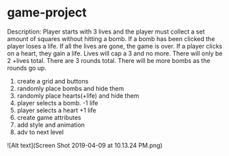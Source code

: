 # game-project
Description: Player starts with 3 lives and the player must collect a set amount of squares without hitting a bomb. If a bomb has been clicked the player loses a life. If all the lives are gone, the game is over. If a player clicks on a heart, they gain a life. Lives will cap a 3 and no more. There will only be 2 +lives total. There are 3 rounds total. There will be more bombs as the rounds go up.

1. create a grid and buttons
2. randomly place bombs and hide them
3. randomly place hearts(+life) and hide them
4. player selects a bomb. -1 life
5. player selects a heart +1 life
6. create game attributes
7. add style and animation
8. adv to next level

![Alt text](Screen Shot 2019-04-09 at 10.13.24 PM.png)
